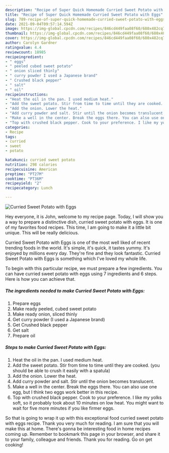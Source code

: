 ```yaml
---
description: "Recipe of Super Quick Homemade Curried Sweet Potato with Eggs"
title: "Recipe of Super Quick Homemade Curried Sweet Potato with Eggs"
slug: 789-recipe-of-super-quick-homemade-curried-sweet-potato-with-eggs
date: 2021-09-04T09:57:14.594Z
image: https://img-global.cpcdn.com/recipes/846cd449faa08f60/680x482cq70/curried-sweet-potato-with-eggs-recipe-main-photo.jpg
thumbnail: https://img-global.cpcdn.com/recipes/846cd449faa08f60/680x482cq70/curried-sweet-potato-with-eggs-recipe-main-photo.jpg
cover: https://img-global.cpcdn.com/recipes/846cd449faa08f60/680x482cq70/curried-sweet-potato-with-eggs-recipe-main-photo.jpg
author: Carolyn Gardner
ratingvalue: 4.4
reviewcount: 18985
recipeingredient:
- " eggs"
- " peeled cubed sweet potato"
- " onion sliced thinly"
- " curry powder I used a Japanese brand"
- " Crushed black pepper"
- " salt"
- " oil"
recipeinstructions:
- "Heat the oil in the pan. I used medium heat."
- "Add the sweet potato. Stir from time to time until they are cooked. (you should be able to crush it easily with a spatula)"
- "Add the onion. Lower the heat."
- "Add curry powder and salt. Stir until the onion becomes translucent."
- "Make a well in the center. Break the eggs there. You can also use one egg, but I think two eggs work better in this recipe."
- "Top with crushed black pepper. Cook to your preference. I like my yolks soft, so it probably took about 10 minutes on low heat. You might want to wait for five more minutes if you like firmer eggs."
categories:
- Recipe
tags:
- curried
- sweet
- potato

katakunci: curried sweet potato 
nutrition: 298 calories
recipecuisine: American
preptime: "PT27M"
cooktime: "PT36M"
recipeyield: "2"
recipecategory: Lunch

---
```



![Curried Sweet Potato with Eggs](https://img-global.cpcdn.com/recipes/846cd449faa08f60/680x482cq70/curried-sweet-potato-with-eggs-recipe-main-photo.jpg)

Hey everyone, it is John, welcome to my recipe page. Today, I will show you a way to prepare a distinctive dish, curried sweet potato with eggs. It is one of my favorites food recipes. This time, I am going to make it a little bit unique. This will be really delicious.



Curried Sweet Potato with Eggs is one of the most well liked of recent trending foods in the world. It's simple, it's quick, it tastes yummy. It's enjoyed by millions every day. They're fine and they look fantastic. Curried Sweet Potato with Eggs is something which I've loved my whole life.


To begin with this particular recipe, we must prepare a few ingredients. You can have curried sweet potato with eggs using 7 ingredients and 6 steps. Here is how you can achieve that.

<!--inarticleads1-->

##### The ingredients needed to make Curried Sweet Potato with Eggs:

1. Prepare  eggs
1. Make ready  peeled, cubed sweet potato
1. Make ready  onion, sliced thinly
1. Get  curry powder (I used a Japanese brand)
1. Get  Crushed black pepper
1. Get  salt
1. Prepare  oil




<!--inarticleads2-->

##### Steps to make Curried Sweet Potato with Eggs:

1. Heat the oil in the pan. I used medium heat.
1. Add the sweet potato. Stir from time to time until they are cooked. (you should be able to crush it easily with a spatula)
1. Add the onion. Lower the heat.
1. Add curry powder and salt. Stir until the onion becomes translucent.
1. Make a well in the center. Break the eggs there. You can also use one egg, but I think two eggs work better in this recipe.
1. Top with crushed black pepper. Cook to your preference. I like my yolks soft, so it probably took about 10 minutes on low heat. You might want to wait for five more minutes if you like firmer eggs.




So that is going to wrap it up with this exceptional food curried sweet potato with eggs recipe. Thank you very much for reading. I am sure that you will make this at home. There's gonna be interesting food in home recipes coming up. Remember to bookmark this page in your browser, and share it to your family, colleague and friends. Thank you for reading. Go on get cooking!
